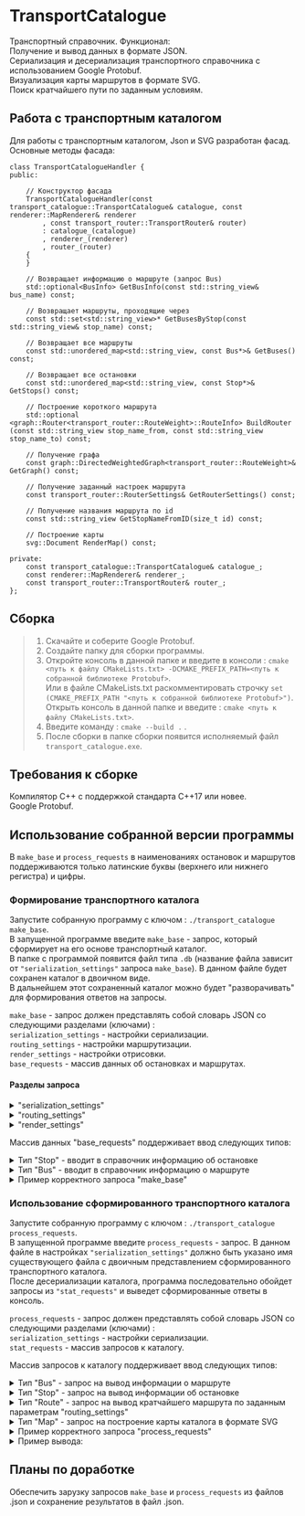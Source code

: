 # TransportCatalogue

Транспортный справочник. Функционал: \
Получение и вывод данных в формате JSON. \
Сериализация и десериализация транспортного справочника с использованием Google Protobuf. \
Визуализация карты маршрутов в формате SVG. \
Поиск кратчайшего пути по заданным условиям. 

## Работа с транспортным каталогом

Для работы с транспортным каталогом, Json и SVG разработан фасад. Основные методы фасада:

```с++
class TransportCatalogueHandler {
public:

    // Конструктор фасада
    TransportCatalogueHandler(const transport_catalogue::TransportCatalogue& catalogue, const renderer::MapRenderer& renderer
        , const transport_router::TransportRouter& router)
        : catalogue_(catalogue)
        , renderer_(renderer)
        , router_(router)
    {
    }

    // Возвращает информацию о маршруте (запрос Bus)
    std::optional<BusInfo> GetBusInfo(const std::string_view& bus_name) const;

    // Возвращает маршруты, проходящие через
    const std::set<std::string_view>* GetBusesByStop(const std::string_view& stop_name) const;

    // Возвращает все маршруты
    const std::unordered_map<std::string_view, const Bus*>& GetBuses() const;

    // Возвращает все остановки
    const std::unordered_map<std::string_view, const Stop*>& GetStops() const;

    // Построение короткого маршрута
    std::optional <graph::Router<transport_router::RouteWeight>::RouteInfo> BuildRouter (const std::string_view stop_name_from, const std::string_view stop_name_to) const;

    // Получение графа
    const graph::DirectedWeightedGraph<transport_router::RouteWeight>& GetGraph() const;

    // Получение заданный настроек маршрута
    const transport_router::RouterSettings& GetRouterSettings() const;

    // Получение названия маршрута по id
    const std::string_view GetStopNameFromID(size_t id) const;
    
    // Построение карты
    svg::Document RenderMap() const;

private:
    const transport_catalogue::TransportCatalogue& catalogue_;
    const renderer::MapRenderer& renderer_;
    const transport_router::TransportRouter& router_;
};
```

## Сборка

> 1. Скачайте и соберите Google Protobuf. 
> 2. Создайте папку для сборки программы.
> 3. Откройте консоль в данной папке и введите в консоли : `cmake <путь к файлу CMakeLists.txt> -DCMAKE_PREFIX_PATH=<путь к собранной библиотеке Protobuf>`. \
> Или в файле CMakeLists.txt раскомментировать строчку `set (CMAKE_PREFIX_PATH "<путь к собранной библиотеке Protobuf>")`. Открыть консоль в данной папке и введите : `cmake <путь к файлу CMakeLists.txt>`.
> 4. Введите команду : `cmake --build .` .
> 5. После сборки в папке сборки появится исполняемый файл `transport_catalogue.exe`.

## Требования к сборке

Компилятор С++ с поддержкой стандарта C++17 или новее. \
Google Protobuf. 

## Использование собранной версии программы

В `make_base` и `process_requests` в наименованиях остановок и маршрутов поддерживаются только латинские буквы (верхнего или нижнего регистра) и цифры.

### Формирование транспортного каталога

Запустите собранную программу с ключом : `./transport_catalogue make_base`.\
В запущенной программе введите `make_base` - запрос, который сформирует на его основе транспортный каталог. \
В папке с программой появится файл типа `.db` (название файла зависит от `"serialization_settings"` запроса `make_base`). В данном файле будет сохранен каталог в двоичном виде.\
В дальнейшем этот сохраненный каталог можно будет "разворачивать" для формирования ответов на запросы.

`make_base` - запрос должен представлять собой словарь JSON со следующими разделами (ключами) :\
`serialization_settings` - настройки сериализации.\
`routing_settings` - настройки маршрутизации. \
`render_settings` - настройки отрисовки. \
`base_requests` - массив данных об остановках и маршрутах.

#### Разделы запроса

<details>
  <summary>"serialization_settings"</summary>

```json
    "serialization_settings": {
          "file": "transport_catalogue.db" - наименование файла для сериализации
    }
```
</details>

<details>
  <summary>"routing_settings"</summary>

```json
    "routing_settings": {
        "bus_wait_time": 2, - время ожидания автобуса
        "bus_velocity": 30 - скорость автобуса
    }
```
</details>

<details>
  <summary>"render_settings"</summary>

```json
    "render_settings": {
        "width": 1200 - ширина изображения в пикселях
        "height": 500, - высота изображения в пикселях
        "padding": 50, - отступ краёв карты от границ SVG-документа
        "stop_radius": 5, - радиус окружностей, которыми обозначаются остановки
        "line_width": 14, - толщина линий, которыми рисуются автобусные маршруты
        "bus_label_font_size": 20, - размер текста, которым написаны названия автобусных маршрутов
        "bus_label_offset": [ - смещение надписи с названием маршрута относительно координат конечной остановки на карте
            7,
            15
        ],
        "stop_label_font_size": 18, - размер текста, которым отображаются названия остановок
        "stop_label_offset": [ - смещение названия остановки относительно её координат на карте
            7,
            -3
        ],
        "underlayer_color": [ - цвет подложки под названиями остановок и маршрутов
            255,
            255,
            255,
            0.85
        ],
        "underlayer_width": 3, - толщина подложки под названиями остановок и маршрутов
        "color_palette": [ - цветовая палитра. Непустой массив
            "green",
            [
                255,
                160,
                0
            ],
            "red"
        ]
    }

  Цвет может задаваться в трех форматах: в виде строки, rgb или rgba
```
</details>

Массив данных "base_requests" поддерживает ввод следующих типов:

<details>
  <summary>Тип "Stop" - вводит в справочник информацию об остановке </summary>

```json 
    {
        "type": "Stop", - наименование типа
        "name": "Lisa Chaikina street", - наименование остановки
        "latitude": 43.590317, - координаты
        "longitude": 39.746833, - координаты
        "road_distances": { - задание пользовательского расстояния до остановок (может быть пустым)
            "Elektroseti": 4300, - название остановки : расстояние
            "Dokuchaeva street": 2000 - название остановки : расстояние
        }
    }
```
</details>

<details>
  <summary>Тип "Bus" - вводит в справочник информацию о маршруте </summary>

```json 
  {
      "type": "Bus", - наименование типа
      "name": "14", - наименование маршрута
      "stops": [ - остановки маршрута
          "Lisa Chaikina street",
          "Elektroseti",
          "Riverskii most",
          "Hotel Sochi",
          "Kubanskaya street",
          "On demand",
          "Dokuchaeva street",
          "Lisa Chaikina street"
      ],
      "is_roundtrip": true - является ли маршрут круговым (true/false)
  }
```
</details>

<details>
  <summary>Пример корректного запроса "make_base" </summary>

```json 
    {
      "serialization_settings": {
          "file": "transport_catalogue.db"
      },
      "routing_settings": {
          "bus_wait_time": 2,
          "bus_velocity": 30
      },
      "render_settings": {
          "width": 1200,
          "height": 500,
          "padding": 50,
          "stop_radius": 5,
          "line_width": 14,
          "bus_label_font_size": 20,
          "bus_label_offset": [
              7,
              15
          ],
          "stop_label_font_size": 18,
          "stop_label_offset": [
              7,
              -3
          ],
          "underlayer_color": [
              255,
              255,
              255,
              0.85
          ],
          "underlayer_width": 3,
          "color_palette": [
              "green",
              [
                  255,
                  160,
                  0
              ],
              "red"
          ]
      },
      "base_requests": [
          {
              "type": "Bus",
              "name": "14",
              "stops": [
                  "Lisa Chaikina street",
                  "Elektroseti",
                  "Riverskii most",
                  "Hotel Sochi",
                  "Kubanskaya street",
                  "On demand",
                  "Dokuchaeva street",
                  "Lisa Chaikina street"
              ],
              "is_roundtrip": true
          },
          {
              "type": "Bus",
              "name": "24",
              "stops": [
                  "Dokuchaeva street",
                  "Parallel street",
                  "Elektroseti",
                  "Sanatorium Rodina"
              ],
              "is_roundtrip": false
          },
          {
              "type": "Bus",
              "name": "114",
              "stops": [
                  "Marine Station",
                  "Riverskii most"
              ],
              "is_roundtrip": false
          },
          {
              "type": "Stop",
              "name": "Lisa Chaikina street",
              "latitude": 43.590317,
              "longitude": 39.746833,
              "road_distances": {
                  "Elektroseti": 4300,
                  "Dokuchaeva street": 2000
              }
          },
          {
              "type": "Stop",
              "name": "Marine Station",
              "latitude": 43.581969,
              "longitude": 39.719848,
              "road_distances": {
                  "Riverskii most": 850
              }
          },
          {
              "type": "Stop",
              "name": "Elektroseti",
              "latitude": 43.598701,
              "longitude": 39.730623,
              "road_distances": {
                  "Sanatorium Rodina": 4500,
                  "Parallel street": 1200,
                  "Riverskii most": 1900
              }
          },
          {
              "type": "Stop",
              "name": "Riverskii most",
              "latitude": 43.587795,
              "longitude": 39.716901,
              "road_distances": {
                  "Marine Station": 850,
                  "Hotel Sochi": 1740
              }
          },
          {
              "type": "Stop",
              "name": "Hotel Sochi",
              "latitude": 43.578079,
              "longitude": 39.728068,
              "road_distances": {
                  "Kubanskaya street": 320
              }
          },
          {
              "type": "Stop",
              "name": "Kubanskaya street",
              "latitude": 43.578509,
              "longitude": 39.730959,
              "road_distances": {
                  "On demand": 370
              }
          },
          {
              "type": "Stop",
              "name": "On demand",
              "latitude": 43.579285,
              "longitude": 39.733742,
              "road_distances": {
                  "Dokuchaeva street": 600
              }
          },
          {
              "type": "Stop",
              "name": "Dokuchaeva street",
              "latitude": 43.585586,
              "longitude": 39.733879,
              "road_distances": {
                  "Parallel street": 1100
              }
          },
          {
              "type": "Stop",
              "name": "Parallel street",
              "latitude": 43.590041,
              "longitude": 39.732886,
              "road_distances": {}
          },
          {
              "type": "Stop",
              "name": "Sanatorium Rodina",
              "latitude": 43.601202,
              "longitude": 39.715498,
              "road_distances": {}
          }
      ]
  }
```
</details>

### Использование сформированного транспортного каталога

Запустите собранную программу с ключом : `./transport_catalogue process_requests`.\
В запущенной программе введите `process_requests` - запрос. В данном файле в настройках `"serialization_settings"` должно быть указано имя существующего файла с двоичным представлением сформированного транспортного каталога. \
После десериализации каталога, программа последовательно обойдет запросы из `"stat_requests"` и выведет сформированные ответы в консоль.

`process_requests` - запрос должен представлять собой словарь JSON со следующими разделами (ключами) :\
`serialization_settings` - настройки сериализации.\
`stat_requests` - массив запросов к каталогу.

Массив запросов к каталогу поддерживает ввод следующих типов:

<details>
  <summary>Тип "Bus" - запрос на вывод информации о маршруте </summary>

```json 
  {
      "id": 218563507, - id запроса
      "type": "Bus", - тип запроса
      "name": "14" - имя автобуса из справочника
  }
```
</details>

<details>
  <summary>Тип "Stop" - запрос на вывод информации об остановке </summary>

```json 
  {
      "id": 508658276, - id запроса
      "type": "Stop", - тип запроса
      "name": "Elektroseti" - имя остановки из справочника
  }
```
</details>

<details>
  <summary>Тип "Route" - запрос на вывод кратчайшего маршрута по заданным параметрам "routing_settings" </summary>

```json 
  {
      "id": 1964680131, - id запроса
      "type": "Route", - тип запроса
      "from": "Marine Station", - наименование остановки начала маршрута
      "to": "Parallel street" - наименование остановки конца маршрута
  }
```
</details>

<details>
  <summary>Тип "Map" - запрос на построение карты каталога в формате SVG </summary>

```json 
  {
      "id": 1359372752, - id запроса
      "type": "Map" - тип запроса
  }
```
</details>

<details>
  <summary>Пример корректного запроса "process_requests" </summary>

```json 
  {
      "serialization_settings": {
          "file": "transport_catalogue.db"
      },
      "stat_requests": [
          {
              "id": 218563507,
              "type": "Bus",
              "name": "14"
          },
          {
              "id": 508658276,
              "type": "Stop",
              "name": "Elektroseti"
          },
          {
              "id": 1964680131,
              "type": "Route",
              "from": "Marine Station",
              "to": "Parallel street"
          },
          {
              "id": 1359372752,
              "type": "Map"
          }
      ]
  }
```
</details>

<details>
  <summary>Пример вывода:</summary>

```json
[
  {
    "curvature": 1.60481,
    "request_id": 218563507,
    "route_length": 11230,
    "stop_count": 8,
    "unique_stop_count": 7
  },
  {
    "buses": [
      "14",
      "24"
    ],
    "request_id": 508658276
  },
  {
    "items": [
      {
        "stop_name": "Marine Station",
        "time": 2,
        "type": "Wait"
      },
      {
        "bus": "114",
        "span_count": 1,
        "time": 472.222,
        "type": "Bus"
      },
      {
        "stop_name": "Riverskii most",
        "time": 2,
        "type": "Wait"
      },
      {
        "bus": "14",
        "span_count": 4,
        "time": 1683.33,
        "type": "Bus"
      },
      {
        "stop_name": "Dokuchaeva street",
        "time": 2,
        "type": "Wait"
      },
      {
        "bus": "24",
        "span_count": 1,
        "time": 611.111,
        "type": "Bus"
      }
    ],
    "request_id": 1964680131,
    "total_time": 2772.67
  },
  {
    "map": "<?xml version=\"1.0\" encoding=\"UTF-8\" ?>\n<svg xmlns=\"http://www.w3.org/2000/svg\" version=\"1.1\">\n  <polyline points=\"125.25,382.708 74.2702,281.925 125.25,382.708\" fill=\"none\" stroke=\"green\" stroke-width=\"14\" stroke-linecap=\"round\" stroke-linejoin=\"round\" />\n  <polyline points=\"592.058,238.297 311.644,93.2643 74.2702,281.925 267.446,450 317.457,442.562 365.599,429.138 367.969,320.138 592.058,238.297\" fill=\"none\" stroke=\"rgb(255,160,0)\" stroke-width=\"14\" stroke-linecap=\"round\" stroke-linejoin=\"round\" />\n  <polyline points=\"367.969,320.138 350.791,243.072 311.644,93.2643 50,50 311.644,93.2643 350.791,243.072 367.969,320.138\" fill=\"none\" stroke=\"red\" stroke-width=\"14\" stroke-linecap=\"round\" stroke-linejoin=\"round\" />\n  <text fill=\"rgba(255,255,255,0.85)\" stroke=\"rgba(255,255,255,0.85)\" stroke-width=\"3\" stroke-linecap=\"round\" stroke-linejoin=\"round\" x=\"125.25\" y=\"382.708\" dx=\"7\" dy=\"15\" font-size=\"20\" font-family=\"Verdana\" font-weight=\"bold\">114</text>\n  <text fill=\"green\" x=\"125.25\" y=\"382.708\" dx=\"7\" dy=\"15\" font-size=\"20\" font-family=\"Verdana\" font-weight=\"bold\">114</text>\n  <text fill=\"rgba(255,255,255,0.85)\" stroke=\"rgba(255,255,255,0.85)\" stroke-width=\"3\" stroke-linecap=\"round\" stroke-linejoin=\"round\" x=\"74.2702\" y=\"281.925\" dx=\"7\" dy=\"15\" font-size=\"20\" font-family=\"Verdana\" font-weight=\"bold\">114</text>\n  <text fill=\"green\" x=\"74.2702\" y=\"281.925\" dx=\"7\" dy=\"15\" font-size=\"20\" font-family=\"Verdana\" font-weight=\"bold\">114</text>\n  <text fill=\"rgba(255,255,255,0.85)\" stroke=\"rgba(255,255,255,0.85)\" stroke-width=\"3\" stroke-linecap=\"round\" stroke-linejoin=\"round\" x=\"592.058\" y=\"238.297\" dx=\"7\" dy=\"15\" font-size=\"20\" font-family=\"Verdana\" font-weight=\"bold\">14</text>\n  <text fill=\"rgb(255,160,0)\" x=\"592.058\" y=\"238.297\" dx=\"7\" dy=\"15\" font-size=\"20\" font-family=\"Verdana\" font-weight=\"bold\">14</text>\n  <text fill=\"rgba(255,255,255,0.85)\" stroke=\"rgba(255,255,255,0.85)\" stroke-width=\"3\" stroke-linecap=\"round\" stroke-linejoin=\"round\" x=\"367.969\" y=\"320.138\" dx=\"7\" dy=\"15\" font-size=\"20\" font-family=\"Verdana\" font-weight=\"bold\">24</text>\n  <text fill=\"red\" x=\"367.969\" y=\"320.138\" dx=\"7\" dy=\"15\" font-size=\"20\" font-family=\"Verdana\" font-weight=\"bold\">24</text>\n  <text fill=\"rgba(255,255,255,0.85)\" stroke=\"rgba(255,255,255,0.85)\" stroke-width=\"3\" stroke-linecap=\"round\" stroke-linejoin=\"round\" x=\"50\" y=\"50\" dx=\"7\" dy=\"15\" font-size=\"20\" font-family=\"Verdana\" font-weight=\"bold\">24</text>\n  <text fill=\"red\" x=\"50\" y=\"50\" dx=\"7\" dy=\"15\" font-size=\"20\" font-family=\"Verdana\" font-weight=\"bold\">24</text>\n  <circle cx=\"367.969\" cy=\"320.138\" r=\"5\" fill=\"white\" />\n  <circle cx=\"311.644\" cy=\"93.2643\" r=\"5\" fill=\"white\" />\n  <circle cx=\"267.446\" cy=\"450\" r=\"5\" fill=\"white\" />\n  <circle cx=\"317.457\" cy=\"442.562\" r=\"5\" fill=\"white\" />\n  <circle cx=\"592.058\" cy=\"238.297\" r=\"5\" fill=\"white\" />\n  <circle cx=\"125.25\" cy=\"382.708\" r=\"5\" fill=\"white\" />\n  <circle cx=\"365.599\" cy=\"429.138\" r=\"5\" fill=\"white\" />\n  <circle cx=\"350.791\" cy=\"243.072\" r=\"5\" fill=\"white\" />\n  <circle cx=\"74.2702\" cy=\"281.925\" r=\"5\" fill=\"white\" />\n  <circle cx=\"50\" cy=\"50\" r=\"5\" fill=\"white\" />\n  <text fill=\"rgba(255,255,255,0.85)\" stroke=\"rgba(255,255,255,0.85)\" stroke-width=\"3\" stroke-linecap=\"round\" stroke-linejoin=\"round\" x=\"367.969\" y=\"320.138\" dx=\"7\" dy=\"-3\" font-size=\"18\" font-family=\"Verdana\">Dokuchaeva street</text>\n  <text fill=\"black\" x=\"367.969\" y=\"320.138\" dx=\"7\" dy=\"-3\" font-size=\"18\" font-family=\"Verdana\">Dokuchaeva street</text>\n  <text fill=\"rgba(255,255,255,0.85)\" stroke=\"rgba(255,255,255,0.85)\" stroke-width=\"3\" stroke-linecap=\"round\" stroke-linejoin=\"round\" x=\"311.644\" y=\"93.2643\" dx=\"7\" dy=\"-3\" font-size=\"18\" font-family=\"Verdana\">Elektroseti</text>\n  <text fill=\"black\" x=\"311.644\" y=\"93.2643\" dx=\"7\" dy=\"-3\" font-size=\"18\" font-family=\"Verdana\">Elektroseti</text>\n  <text fill=\"rgba(255,255,255,0.85)\" stroke=\"rgba(255,255,255,0.85)\" stroke-width=\"3\" stroke-linecap=\"round\" stroke-linejoin=\"round\" x=\"267.446\" y=\"450\" dx=\"7\" dy=\"-3\" font-size=\"18\" font-family=\"Verdana\">Hotel Sochi</text>\n  <text fill=\"black\" x=\"267.446\" y=\"450\" dx=\"7\" dy=\"-3\" font-size=\"18\" font-family=\"Verdana\">Hotel Sochi</text>\n  <text fill=\"rgba(255,255,255,0.85)\" stroke=\"rgba(255,255,255,0.85)\" stroke-width=\"3\" stroke-linecap=\"round\" stroke-linejoin=\"round\" x=\"317.457\" y=\"442.562\" dx=\"7\" dy=\"-3\" font-size=\"18\" font-family=\"Verdana\">Kubanskaya street</text>\n  <text fill=\"black\" x=\"317.457\" y=\"442.562\" dx=\"7\" dy=\"-3\" font-size=\"18\" font-family=\"Verdana\">Kubanskaya street</text>\n  <text fill=\"rgba(255,255,255,0.85)\" stroke=\"rgba(255,255,255,0.85)\" stroke-width=\"3\" stroke-linecap=\"round\" stroke-linejoin=\"round\" x=\"592.058\" y=\"238.297\" dx=\"7\" dy=\"-3\" font-size=\"18\" font-family=\"Verdana\">Lisa Chaikina street</text>\n  <text fill=\"black\" x=\"592.058\" y=\"238.297\" dx=\"7\" dy=\"-3\" font-size=\"18\" font-family=\"Verdana\">Lisa Chaikina street</text>\n  <text fill=\"rgba(255,255,255,0.85)\" stroke=\"rgba(255,255,255,0.85)\" stroke-width=\"3\" stroke-linecap=\"round\" stroke-linejoin=\"round\" x=\"125.25\" y=\"382.708\" dx=\"7\" dy=\"-3\" font-size=\"18\" font-family=\"Verdana\">Marine Station</text>\n  <text fill=\"black\" x=\"125.25\" y=\"382.708\" dx=\"7\" dy=\"-3\" font-size=\"18\" font-family=\"Verdana\">Marine Station</text>\n  <text fill=\"rgba(255,255,255,0.85)\" stroke=\"rgba(255,255,255,0.85)\" stroke-width=\"3\" stroke-linecap=\"round\" stroke-linejoin=\"round\" x=\"365.599\" y=\"429.138\" dx=\"7\" dy=\"-3\" font-size=\"18\" font-family=\"Verdana\">On demand</text>\n  <text fill=\"black\" x=\"365.599\" y=\"429.138\" dx=\"7\" dy=\"-3\" font-size=\"18\" font-family=\"Verdana\">On demand</text>\n  <text fill=\"rgba(255,255,255,0.85)\" stroke=\"rgba(255,255,255,0.85)\" stroke-width=\"3\" stroke-linecap=\"round\" stroke-linejoin=\"round\" x=\"350.791\" y=\"243.072\" dx=\"7\" dy=\"-3\" font-size=\"18\" font-family=\"Verdana\">Parallel street</text>\n  <text fill=\"black\" x=\"350.791\" y=\"243.072\" dx=\"7\" dy=\"-3\" font-size=\"18\" font-family=\"Verdana\">Parallel street</text>\n  <text fill=\"rgba(255,255,255,0.85)\" stroke=\"rgba(255,255,255,0.85)\" stroke-width=\"3\" stroke-linecap=\"round\" stroke-linejoin=\"round\" x=\"74.2702\" y=\"281.925\" dx=\"7\" dy=\"-3\" font-size=\"18\" font-family=\"Verdana\">Riverskii most</text>\n  <text fill=\"black\" x=\"74.2702\" y=\"281.925\" dx=\"7\" dy=\"-3\" font-size=\"18\" font-family=\"Verdana\">Riverskii most</text>\n  <text fill=\"rgba(255,255,255,0.85)\" stroke=\"rgba(255,255,255,0.85)\" stroke-width=\"3\" stroke-linecap=\"round\" stroke-linejoin=\"round\" x=\"50\" y=\"50\" dx=\"7\" dy=\"-3\" font-size=\"18\" font-family=\"Verdana\">Sanatorium Rodina</text>\n  <text fill=\"black\" x=\"50\" y=\"50\" dx=\"7\" dy=\"-3\" font-size=\"18\" font-family=\"Verdana\">Sanatorium Rodina</text>\n</svg>",
    "request_id": 1359372752
  }
]
```
</details>

## Планы по доработке

Обеспечить зарузку запросов `make_base` и `process_requests` из файлов .json и сохранение результатов в файл .json.
